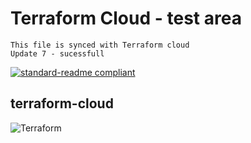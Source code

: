 # Terraform Cloud - test area
    This file is synced with Terraform cloud 
    Update 7 - sucessfull 

[![standard-readme compliant](https://img.shields.io/badge/readme%20style-standard-brightgreen.svg?style=flat-square)](https://github.com/adhiarushikesh/tz-cloud-demo/blob/master/README.md)

## terraform-cloud

![Terraform](https://github.com/adhiarushikesh/tz-cloud-demo/workflows/Terraform/badge.svg)

